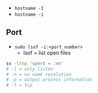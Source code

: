 * `hostname -I`
* `hostname -i`


## Port
* `sudo lsof -i:<port_number>`
    * lsof = list open files
```bash
ss -ltnp 'sport = :nn'
# -l = only listen
# -n = no name resolution
# -p = output process information
# -t = tcp


```
